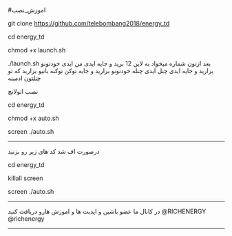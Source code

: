 #اموزش_نصب 

git clone https://github.com/telebombang2018/energy_td

cd energy_td

chmod +x launch.sh

./launch.sh 
بعد ازتون شماره میخواد 
به لاین 12 برید و جایه ایدی من ایدی خودتونو بزارید 
و جایه ایدی چنل ایدی چنله خودتونو بزارید و جایه توکن توکنه باتیو بزارید که تو چنلتون ادمینه

نصب اتولانچ

cd energy_td

chmod +x auto.sh

screen ./auto.sh

____________________
درصورت اف شد کد های زیر رو بزنید

cd energy_td

killall screen 

screen ./auto.sh
**************************************************************
در کانال ما عضو باشین و اپدیت ها و اموزش هارو دریافت کنید
@RICHENERGY
@richenergy
*****************************************************************


